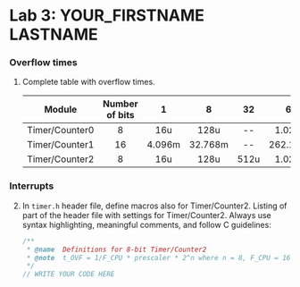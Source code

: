 # Lab 3: YOUR_FIRSTNAME LASTNAME

### Overflow times

1. Complete table with overflow times.

   | **Module** | **Number of bits** | **1** | **8** | **32** | **64** | **128** | **256** | **1024** |
   | :-: | :-: | :-: | :-: | :-: | :-: | :-: | :-: | :-: |
   | Timer/Counter0 | 8  |   16u  |   128u  |  --  | 1.024m   |   --   | 4.096m | 16.384m  |
   | Timer/Counter1 | 16 | 4.096m | 32.768m |  --  | 262.144m |   --   | 1.049  |  4.194   |
   | Timer/Counter2 | 8  |   16u  |   128u  | 512u | 1.024m   | 2.048m | 4.096m | 16.384m  |

### Interrupts

2. In `timer.h` header file, define macros also for Timer/Counter2. Listing of part of the header file with settings for Timer/Counter2. Always use syntax highlighting, meaningful comments, and follow C guidelines:

   ```c
   /**
    * @name  Definitions for 8-bit Timer/Counter2
    * @note  t_OVF = 1/F_CPU * prescaler * 2^n where n = 8, F_CPU = 16 MHz
    */
   // WRITE YOUR CODE HERE
   ```
